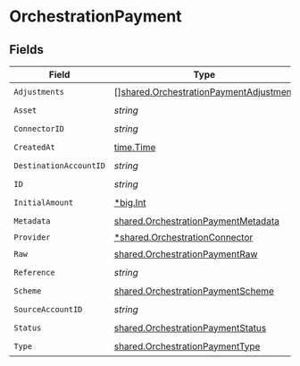 # OrchestrationPayment


## Fields

| Field                                                                                                   | Type                                                                                                    | Required                                                                                                | Description                                                                                             | Example                                                                                                 |
| ------------------------------------------------------------------------------------------------------- | ------------------------------------------------------------------------------------------------------- | ------------------------------------------------------------------------------------------------------- | ------------------------------------------------------------------------------------------------------- | ------------------------------------------------------------------------------------------------------- |
| `Adjustments`                                                                                           | [][shared.OrchestrationPaymentAdjustment](../../../pkg/models/shared/orchestrationpaymentadjustment.md) | :heavy_check_mark:                                                                                      | N/A                                                                                                     |                                                                                                         |
| `Asset`                                                                                                 | *string*                                                                                                | :heavy_check_mark:                                                                                      | N/A                                                                                                     | USD                                                                                                     |
| `ConnectorID`                                                                                           | *string*                                                                                                | :heavy_check_mark:                                                                                      | N/A                                                                                                     |                                                                                                         |
| `CreatedAt`                                                                                             | [time.Time](https://pkg.go.dev/time#Time)                                                               | :heavy_check_mark:                                                                                      | N/A                                                                                                     |                                                                                                         |
| `DestinationAccountID`                                                                                  | *string*                                                                                                | :heavy_check_mark:                                                                                      | N/A                                                                                                     |                                                                                                         |
| `ID`                                                                                                    | *string*                                                                                                | :heavy_check_mark:                                                                                      | N/A                                                                                                     | XXX                                                                                                     |
| `InitialAmount`                                                                                         | [*big.Int](https://pkg.go.dev/math/big#Int)                                                             | :heavy_check_mark:                                                                                      | N/A                                                                                                     | 100                                                                                                     |
| `Metadata`                                                                                              | [shared.OrchestrationPaymentMetadata](../../../pkg/models/shared/orchestrationpaymentmetadata.md)       | :heavy_check_mark:                                                                                      | N/A                                                                                                     |                                                                                                         |
| `Provider`                                                                                              | [*shared.OrchestrationConnector](../../../pkg/models/shared/orchestrationconnector.md)                  | :heavy_minus_sign:                                                                                      | N/A                                                                                                     |                                                                                                         |
| `Raw`                                                                                                   | [shared.OrchestrationPaymentRaw](../../../pkg/models/shared/orchestrationpaymentraw.md)                 | :heavy_check_mark:                                                                                      | N/A                                                                                                     |                                                                                                         |
| `Reference`                                                                                             | *string*                                                                                                | :heavy_check_mark:                                                                                      | N/A                                                                                                     |                                                                                                         |
| `Scheme`                                                                                                | [shared.OrchestrationPaymentScheme](../../../pkg/models/shared/orchestrationpaymentscheme.md)           | :heavy_check_mark:                                                                                      | N/A                                                                                                     |                                                                                                         |
| `SourceAccountID`                                                                                       | *string*                                                                                                | :heavy_check_mark:                                                                                      | N/A                                                                                                     |                                                                                                         |
| `Status`                                                                                                | [shared.OrchestrationPaymentStatus](../../../pkg/models/shared/orchestrationpaymentstatus.md)           | :heavy_check_mark:                                                                                      | N/A                                                                                                     |                                                                                                         |
| `Type`                                                                                                  | [shared.OrchestrationPaymentType](../../../pkg/models/shared/orchestrationpaymenttype.md)               | :heavy_check_mark:                                                                                      | N/A                                                                                                     |                                                                                                         |